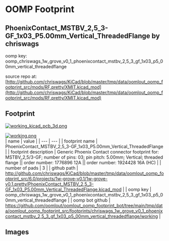 # OOMP Footprint  
## PhoenixContact_MSTBV_2,5_3-GF_1x03_P5.00mm_Vertical_ThreadedFlange  by chriswags  
  
oomp key: oomp_chriswags_1w_grove_v0_1_phoenixcontact_mstbv_2,5_3_gf_1x03_p5_00mm_vertical_threadedflange  
  
source repo at: [http://github.com/chriswags/KiCad/blob/master/tmp/data/oomlout_oomp_footprint_src/mods/RF.pretty/XMIT.kicad_mod](http://github.com/chriswags/KiCad/blob/master/tmp/data/oomlout_oomp_footprint_src/mods/RF.pretty/XMIT.kicad_mod)  
## Footprint  
  
[![working_kicad_pcb_3d.png](working_kicad_pcb_3d_600.png)](working_kicad_pcb_3d.png)  
  
[![working.png](working_600.png)](working.png)  
| name | value | 
| --- | --- | 
| footprint name | PhoenixContact_MSTBV_2,5_3-GF_1x03_P5.00mm_Vertical_ThreadedFlange | 
| footprint description | Generic Phoenix Contact connector footprint for: MSTBV_2,5/3-GF; number of pins: 03; pin pitch: 5.00mm; Vertical; threaded flange || order number: 1776896 12A || order number: 1924428 16A (HC) | 
| number of pads | 3 | 
| github path | http://github.com/chriswags/KiCad/blob/master/tmp/data/oomlout_oomp_footprint_src/6.0/projects/1w-grove-v0.1/1w-grove-v0.1.pretty/PhoenixContact_MSTBV_2,5_3-GF_1x03_P5.00mm_Vertical_ThreadedFlange.kicad_mod | 
| oomp key | oomp_chriswags_1w_grove_v0_1_phoenixcontact_mstbv_2,5_3_gf_1x03_p5_00mm_vertical_threadedflange | 
| oomp bot github | https://github.com/oomlout/oomlout_oomp_footprint_bot/tree/main/tmp/data/oomlout_oomp_footprint_src/footprints/chriswags_1w_grove_v0_1_phoenixcontact_mstbv_2,5_3_gf_1x03_p5_00mm_vertical_threadedflange/working | 
## Images  
